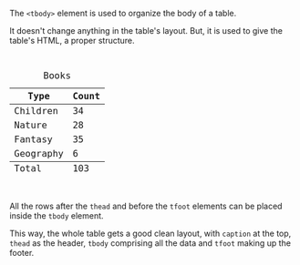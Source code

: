 The `<tbody>` element is used to
organize the body of a table.

It doesn't change anything in
the table's layout. But, it is used to
give the table's HTML, a proper structure.

<codeblock language="html" type="lesson">
<code>
<table>
  <caption>Books</caption>
  <thead>
    <tr>
      <th>Type</th>
      <th>Count</th>
    </tr>
  </thead>
  <tbody>
    <tr>
      <td>Children</td>
      <td>34</td>
    </tr>
    <tr>
      <td>Nature</td>
      <td>28</td>
    </tr>
    <tr>
      <td>Fantasy</td>
      <td>35</td>
    </tr>
    <tr>
      <td>Geography</td>
      <td>6</td>
    </tr>
  </tbody>
  <tfoot>
    <tr>
      <td>Total</td>
      <td>103</td>
    </tr>
  </tfoot>
</table>
</code>
</codeblock>

All the rows after the `thead`
and
before the `tfoot` elements can be
placed inside the `tbody` element.

This way, the whole table gets a good
clean layout, with `caption` at the top,
`thead` as the header, `tbody` comprising
all the data and `tfoot` making up the
footer.
